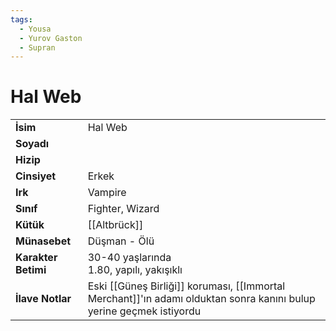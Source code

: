```yaml
---
tags:
  - Yousa
  - Yurov Gaston
  - Supran
---  
```

# Hal Web   
|  |  |  
|---|---|  
| **İsim** | Hal Web |  
| **Soyadı** |  |  
| **Hizip** |  |  
| **Cinsiyet** | Erkek |  
| **Irk** | Vampire |  
| **Sınıf** | Fighter, Wizard |  
| **Kütük** | [[Altbrück]] |  
| **Münasebet** | Düşman - Ölü |  
| **Karakter Betimi** | 30-40 yaşlarında<br>1.80, yapılı, yakışıklı |  
| **İlave Notlar** | Eski [[Güneş Birliği]] koruması, [[Immortal Merchant]]'ın adamı olduktan sonra kanını bulup yerine geçmek istiyordu |  
